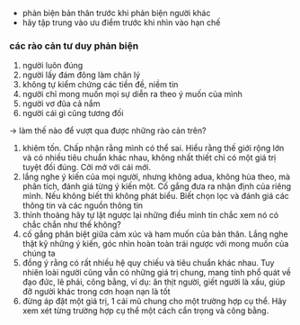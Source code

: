 - phản biện bản thân trước khi phản biện người khác
- hãy tập trung vào ưu điểm trước khi nhìn vào hạn chế

### các rào cản tư duy phản biện
1. người luôn đúng
2. người lấy đám đông làm chân lý
3. không tự kiểm chứng các tiền đề, niềm tin
4. người chỉ mong muốn mọi sự diễn ra theo ý muốn của mình
5. người vơ đũa cả nắm
6. người cái gì cũng tương đối

-> làm thế nào để vượt qua được những rào cản trên?
1. khiêm tốn. Chấp nhận rằng mình có thể sai. Hiểu rằng thế giới rộng lớn
và có nhiều tiêu chuẩn khác nhau, không nhất thiết chỉ có một giá trị tuyệt
đối đúng. Cởi mở với cái mới.
2. lắng nghe ý kiến của mọi người, nhưng không adua, không hùa theo, mà phân tích,
đánh giá từng ý kiến một. Cố gắng đưa ra nhận định của riêng mình. Nếu không biết
thì không phát biểu. Biết chọn lọc và đánh giá các thông tin và các nguồn thông tin
3. thỉnh thoảng hãy tự lật ngược lại những điều mình tin chắc xem nó có chắc
chắn như thế không?
4. cố gắng phân biệt giữa cảm xúc và ham muốn của bản thân. Lắng nghe thật kỹ những
ý kiến, góc nhìn hoàn toàn trái ngược với mong muốn của chúng ta
5. đồng ý rằng có rất nhiều hệ quy chiếu và tiêu chuẩn khác nhau. Tuy nhiên loài người
cũng vẫn có những giá trị chung, mang tính phổ quát về đạo đức, lẽ phải, công bằng,
ví dụ: ăn thịt người, giết người là xấu, giúp đỡ người khác trong cơn hoạn nạn là tốt
6. đừng áp đặt một giá trị, 1 cái mũ chung cho một trường hợp cụ thể. Hãy xem xét
từng trường hợp cụ thể một cách cẩn trọng và công bằng.
